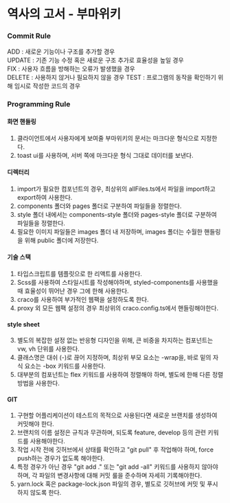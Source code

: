 # 역사의 고서 - 부마위키

### Commit Rule
ADD : 새로운 기능이나 구조를 추가할 경우  
UPDATE : 기존 기능 수정 혹은 새로운 구조 추가로 효율성을 높일 경우  
FIX : 사용자 흐름을 방해하는 오류가 발생했을 경우  
DELETE : 사용하지 않거나 필요하지 않을 경우
TEST : 프로그램의 동작을 확인하기 위해 임시로 작성한 코드의 경우

### Programming Rule

#### 화면 핸들링
1. 클라이언트에서 사용자에게 보여줄 부마위키의 문서는 마크다운 형식으로 지정한다.
2. toast ui를 사용하며, 서버 쪽에 마크다운 형식 그대로 데이터를 보낸다.

#### 디렉터리
1. import가 필요한 컴포넌트의 경우, 최상위의 allFiles.ts에서 파일을 import하고 export하여 사용한다.
2. components 폴더와 pages 폴더로 구분하여 파일들을 정렬한다.
3. style 폴더 내에서는 components-style 폴더와 pages-style 폴더로 구분하여 파일들을 정렬한다.
4. 필요한 이미지 파일들은 images 폴더 내 저장하며, images 폴더는 수월한 핸들링을 위해 public 폴더에 저장한다.

#### 기술 스택
1. 타입스크립트를 템플릿으로 한 리액트를 사용한다.
2. Scss를 사용하여 스타일시트를 작성해야하며, styled-components를 사용했을 때 효율성이 뛰어난 경우 그에 한해 사용한다.
3. craco를 사용하여 부가적인 웹팩을 설정하도록 한다.
4. proxy 외 모든 웹팩 설정의 경우 최상위의 craco.config.ts에서 핸들링해야한다.


#### style sheet
3. 별도의 복잡한 설정 없는 반응형 디자인을 위해, 큰 비중을 차지하는 컴포넌트는 vw, vh 단위를 사용한다.
4. 클래스명은 대쉬 (-)로 끊어 지정하며, 최상위 부모 요소는 -wrap을, 바로 밑의 자식 요소는 -box 키워드를 사용한다.
5. 대부분의 컴포넌트는 flex 키워드를 사용하여 정렬해야 하며, 별도에 한해 다른 정렬 방법을 사용한다.

#### GIT
1. 구현할 어플리케이션이 테스트의 목적으로 사용된다면 새로운 브랜치를 생성하여 커밋해야 한다.
2. 브랜치의 이름 설정은 규칙과 무관하며, 되도록 feature, develop 등의 관련 키워드를 사용해야한다.
3. 작업 시작 전에 깃허브에서 상태를 확인하고 "git pull" 후 작업해야 하며, force push하는 경우가 없도록 해야한다.
4. 특정 경우가 아닌 경우 "git add ." 또는 "git add -all" 키워드를 사용하지 않아야 하며, 각 파일의 변경사항에 대해 커밋 룰을 준수하며 자세히 기록해야한다.
5. yarn.lock 혹은 package-lock.json 파일의 경우, 별도로 깃허브에 커밋 및 푸시하지 않도록 한다.